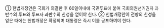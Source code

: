 ① 헌법개정안은 국회가 의결한 후 60일이내에 국민투표에 붙여 국회의원선거권자 과반수의 투표와 투표자 과반수의 찬성을 얻어야 한다.
② 헌법개정안이 전항의 찬성을 얻은 때에는 헌법개정은 확정되며 대통령은 즉시 이를 공포하여야 한다.
